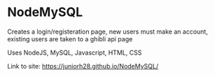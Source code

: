 # NodeMySQL

Creates a login/registeration page, new users must make an account, existing users are taken to a ghibli api page

Uses NodeJS, MySQL, Javascript, HTML, CSS

Link to site: https://juniorh28.github.io/NodeMySQL/
